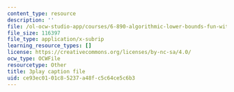 ```yaml
---
content_type: resource
description: ''
file: /ol-ocw-studio-app/courses/6-890-algorithmic-lower-bounds-fun-with-hardness-proofs-fall-2014/ce93ec0101c85237a48fc5c64ce5c6b3_aDmFyu0Yt7s.vtt
file_size: 116397
file_type: application/x-subrip
learning_resource_types: []
license: https://creativecommons.org/licenses/by-nc-sa/4.0/
ocw_type: OCWFile
resourcetype: Other
title: 3play caption file
uid: ce93ec01-01c8-5237-a48f-c5c64ce5c6b3
---
```

